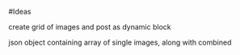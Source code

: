 #Ideas

create grid of images and post as dynamic block

json object containing array of single images, along with combined

